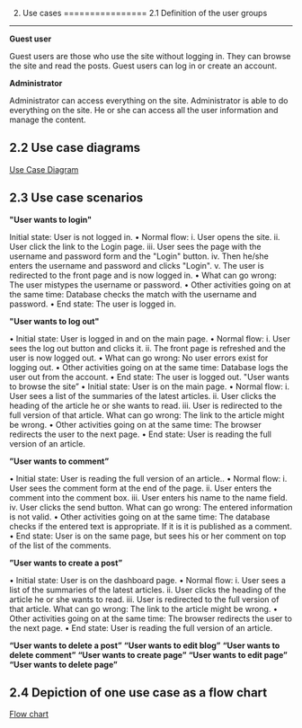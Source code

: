 2. Use cases
================
2.1 Definition of the user groups
--------------------------

**Guest user**

Guest users are those who use the site without logging in. 
They can browse the site and read the posts. Guest users can log in or create an account.


**Administrator**

Administrator can access everything on the site. Administrator is able
to do everything on the site. He or she can access all the user information and manage the content.


2.2 Use case diagrams
-------------------------

[Use Case Diagram](https://users.metropolia.fi/~rosas/usecase.png)

2.3 Use case scenarios 
---------------------------

**"User wants to login"**

Initial state:
User is not logged in.
•	Normal flow:
i.	User opens the site.
ii.	User click the link to the Login page.
iii.	User sees the page with the username and password form and the "Login" button.
iv.	Then he/she enters the username and password and clicks "Login".
v.	The user is redirected to the front page and is now logged in.
•	What can go wrong:
The user mistypes the username or password.
•	Other activities going on at the same time:
Database checks the match with the username and password.
•	End state:
The user is logged in.

**"User wants to log out"**

•	Initial state:
User is logged in and on the main page.
•	Normal flow:
i.	User sees the log out button and clicks it.
ii.	The front page is refreshed and the user is now logged out.
•	What can go wrong:
No user errors exist for logging out.
•	Other activities going on at the same time:
Database logs the user out from the account.
•	End state:
The user is logged out.
"User wants to browse the site”
•	Initial state:
User is on the main page.
•	Normal flow:
i.	User sees a list of the summaries of the latest articles.
ii.	User clicks the heading of the article he or she wants to read.
iii.	User is redirected to the full version of that article.
 What can go wrong:
The link to the article might be wrong.
•	Other activities going on at the same time:
The browser redirects the user to the next page.
•	End state:
User is reading the full version of an article.

**”User wants to comment”**

•	Initial state:
User is reading the full version of an article..
•	Normal flow:
i.	User sees the comment form at the end of the page.
ii.	User enters the comment into the comment box.
iii.	User enters his name to the name field.
iv.	User clicks the send button.
 What can go wrong:
The entered information is not valid.
•	Other activities going on at the same time:
The database checks if the entered text is appropriate. If it is it is published as a comment. 
•	End state:
User is on the same page, but sees his or her comment on top of the list of the comments.

**”User wants to create a post”**

•	Initial state:
User is on the dashboard page. 
•	Normal flow:
i.	User sees a list of the summaries of the latest articles.
ii.	User clicks the heading of the article he or she wants to read.
iii.	User is redirected to the full version of that article.
 What can go wrong:
The link to the article might be wrong.
•	Other activities going on at the same time:
The browser redirects the user to the next page.
•	End state:
User is reading the full version of an article.

**“User wants to delete a post”**
**“User wants to edit blog”**
**“User wants to delete comment”**
**“User wants to create page”**
**“User wants to edit page”**
**“User wants to delete page”**


2.4 Depiction of one use case as a flow chart
-----------------------
[Flow chart](https://users.metropolia.fi/~rosas/flowchart.png)
